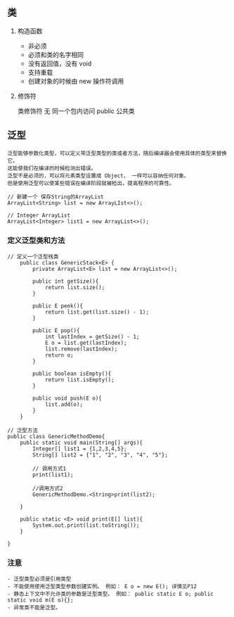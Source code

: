 
## 类

1. 构造函数

    - 非必须
    - 必须和类的名字相同
    - 没有返回值，没有 void
    - 支持重载
    - 创建对象的时候由 new 操作符调用



2.  修饰符

    类修饰符
        无  同一个包内访问
        public  公共类
        

## 泛型

    泛型能够参数化类型，可以定义带泛型类型的类或者方法，随后编译器会使用具体的类型来替换它。
    这能使我们在编译的时候检测出错误。
    泛型不是必须的，可以将元素类型设置成 Object， 一样可以容纳任何对象。
    但是使用泛型可以使某些错误在编译阶段就被检出，提高程序的可靠性。 

```
// 新建一个 保存String的ArrayList 
ArrayList<String> list = new ArrayLIst<>(); 

// Integer ArrayList
ArrayList<Integer> list1 = new ArrayList<>();

```     

### 定义泛型类和方法

```
// 定义一个泛型栈类
    public class GenericStack<E> {
        private ArrayList<E> list = new ArrayList<>();

        public int getSize(){
            return list.size();
        }

        public E peek(){
            return list.get(list.size() - 1);
        }

        public E pop(){
            int lastIndex = getSize() - 1;
            E o = list.get(lastIndex);
            list.remove(lastIndex);
            return o;
        }

        public boolean isEmpty(){
            return list.isEmpty();
        }

        public void push(E o){
            list.add(o);
        }
    }
```

```
// 泛型方法
public class GenericMethodDemo{
    public static void main(String[] args){
        Integer[] list1 = {1,2,3,4,5};
        String[] list2 = {"1", "2", "3", "4", "5"};

        // 调用方式1
        print(list1);
        
        //调用方式2
        GenericMethodDemo.<String>print(list2);

    }

    public static <E> void print(E[] list){
        System.out.print(list.toString());
    }

}

``` 

### 注意
    - 泛型类型必须是引用类型
    - 不能使用使用泛型类型参数创建实例。 例如： E o = new E(); 详情见P12
    - 静态上下文中不允许类的参数是泛型类型。 例如： public static E o; public static void m(E o){};
    - 异常类不能是泛型。